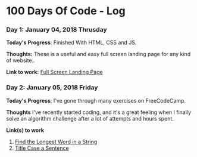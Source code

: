 # 100 Days Of Code - Log

### Day 1: January 04, 2018 Thrusday


**Today's Progress**: Finished With HTML, CSS and JS.

**Thoughts:** These is a useful and easy full screen landing page for any kind of website..

**Link to work:** [Full Screen Landing Page](http://khudania.gihtub.io/landingPage)


### Day 2: January 05, 2018 Friday

**Today's Progress**: I've gone through many exercises on FreeCodeCamp.

**Thoughts** I've recently started coding, and it's a great feeling when I finally solve an algorithm challenge after a lot of attempts and hours spent.

**Link(s) to work**
1. [Find the Longest Word in a String](https://www.freecodecamp.com/challenges/find-the-longest-word-in-a-string)
2. [Title Case a Sentence](https://www.freecodecamp.com/challenges/title-case-a-sentence)
